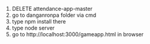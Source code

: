 1. DELETE attendance-app-master
2. go to danganronpa folder via cmd
3. type npm install there
4. type node server
5. go to http://localhost:3000/gameapp.html in browser
